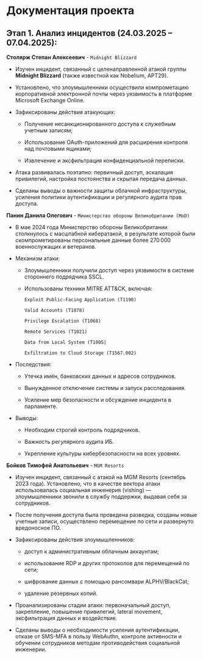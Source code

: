 # Документация проекта

## Этап 1. Анализ инцидентов (24.03.2025 – 07.04.2025):

**Столярж Степан Алексеевич** - `Midnight Blizzard`

- Изучен инцидент, связанный с целенаправленной атакой группы **Midnight Blizzard** (также известной как Nobelium, APT29).

- Установлено, что злоумышленники осуществили компрометацию корпоративной электронной почты через уязвимость в платформе Microsoft Exchange Online.

- Зафиксированы действия атакующих:

  - Получение несанкционированного доступа к служебным учетным записям;

  - Использование OAuth-приложений для расширения контроля над почтовыми ящиками;

  - Извлечение и эксфильтрация конфиденциальной переписки.

- Атака развивалась поэтапно: первичный доступ, эскалация привилегий, настройка постоянства и скрытая передача данных.

- Сделаны выводы о важности защиты облачной инфраструктуры, усиления политики аутентификации и регулярного аудита прав доступа.

**Панин Данила Олегович** - `Министерство обороны Великобритании (MoD)`

- В мае 2024 года Министерство обороны Великобритании столкнулось с масштабной кибератакой, в результате которой были скомпрометированы персональные данные более 270 000 военнослужащих и ветеранов.

- Механизм атаки:

  - Злоумышленники получили доступ через уязвимости в системе стороннего подрядчика SSCL.

  - Использованы техники MITRE ATT&CK, включая:

    ```plaintext
    Exploit Public-Facing Application (T1190)
    
    Valid Accounts (T1078)
    
    Privilege Escalation (T1068)
    
    Remote Services (T1021)
    
    Data from Local System (T1005)
    
    Exfiltration to Cloud Storage (T1567.002)
    ```

- Последствия:

  - Утечка имён, банковских данных и адресов сотрудников.

  - Вынужденное отключение системы и запуск расследования.

  - Усиление мер безопасности и обсуждение инцидента в парламенте.

- Выводы:

  - Необходим строгий контроль подрядчиков.

  - Важность регулярного аудита ИБ.

  - Укрепление культуры кибербезопасности на всех уровнях.

**Бойков Тимофей Анатольевич** - `MGM Resorts`

- Изучен инцидент, связанный с атакой на MGM Resorts (сентябрь 2023 года).
Установлено, что в качестве вектора атаки использовалась социальная инженерия (vishing) — злоумышленники звонили в службу поддержки, выдавая себя за сотрудников.
- После получения доступа была проведена разведка, созданы новые учетные записи, осуществлено перемещение по сети и развернуто вредоносное ПО.

- Зафиксированы действия злоумышленников:

  - доступ к административным облачным аккаунтам;

  - использование RDP и других протоколов для перемещений по сети;

  - шифрование данных с помощью рансомвари ALPHV/BlackCat;

  - удаление резервных копий.

- Проанализированы стадии атаки: первоначальный доступ, закрепление, повышение привилегий, lateral movement, эксфильтрация данных и воздействие.
- Сделаны выводы о необходимости усиления аутентификации, отказе от SMS-MFA в пользу WebAuthn, контроле активности и обучении сотрудников методам противодействия социальной инженерии.

